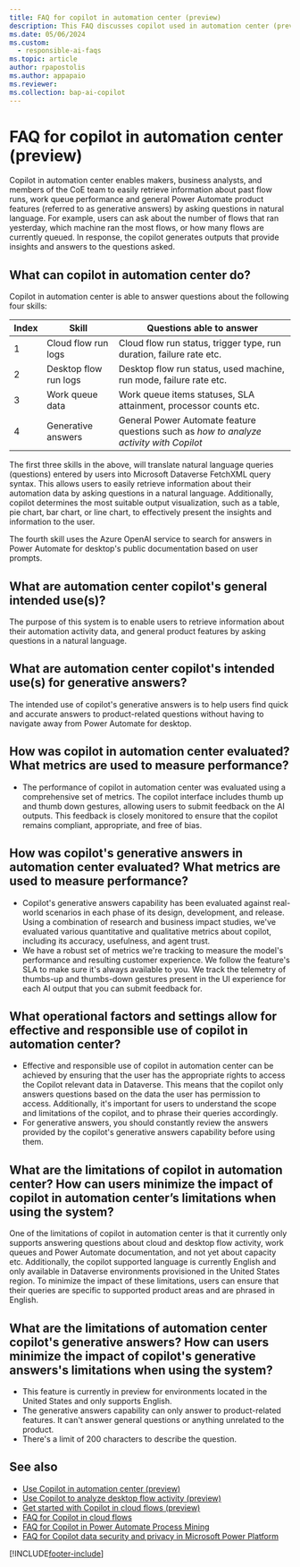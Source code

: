 ```yaml
---
title: FAQ for copilot in automation center (preview)
description: This FAQ discusses copilot used in automation center (preview) and the key considerations for making use of this technology responsibly.
ms.date: 05/06/2024
ms.custom: 
  - responsible-ai-faqs
ms.topic: article
author: rpapostolis
ms.author: appapaio
ms.reviewer: 
ms.collection: bap-ai-copilot
---
```


# FAQ for copilot in automation center (preview)

Copilot in automation center enables makers, business analysts, and members of the CoE team to easily retrieve information about past flow runs, work queue performance and general Power Automate product features (referred to as generative answers) by asking questions in natural language. For example, users can ask about the number of flows that ran yesterday, which machine ran the most flows, or how many flows are currently queued. In response, the copilot generates outputs that provide insights and answers to the questions asked.

## What can copilot in automation center do?

Copilot in automation center is able to answer questions about the following four skills:

| Index | Skill | Questions able to answer|
|---|---|---|
| 1 | Cloud flow run logs | Cloud flow run status, trigger type, run duration, failure rate etc. |
| 2 | Desktop flow run logs | Desktop flow run status, used machine, run mode, failure rate etc. |
| 3 | Work queue data | Work queue items statuses, SLA attainment, processor counts etc. |
| 4 | Generative answers | General Power Automate feature questions such as *how to analyze activity with Copilot* |

The first three skills in the above, will translate natural language queries (questions) entered by users into Microsoft Dataverse FetchXML query syntax. This allows users to easily retrieve information about their automation data by asking questions in a natural language. Additionally, copilot determines the most suitable output visualization, such as a table, pie chart, bar chart, or line chart, to effectively present the insights and information to the user.

The fourth skill uses the Azure OpenAI service to search for answers in Power Automate for desktop's public documentation based on user prompts.

## What are automation center copilot's general intended use(s)?

The purpose of this system is to enable users to retrieve information about their automation activity data, and general product features by asking questions in a natural language.

## What are automation center copilot's intended use(s) for generative answers?

The intended use of copilot's generative answers is to help users find quick and accurate answers to product-related questions without having to navigate away from Power Automate for desktop.

## How was copilot in automation center evaluated? What metrics are used to measure performance?

- The performance of copilot in automation center was evaluated using a comprehensive set of metrics. The copilot interface includes thumb up and thumb down gestures, allowing users to submit feedback on the AI outputs. This feedback is closely monitored to ensure that the copilot remains compliant, appropriate, and free of bias.

## How was copilot's generative answers in automation center evaluated? What metrics are used to measure performance?

- Copilot's generative answers capability has been evaluated against real-world scenarios in each phase of its design, development, and release. Using a combination of research and business impact studies, we've evaluated various quantitative and qualitative metrics about copilot, including its accuracy, usefulness, and agent trust.
- We have a robust set of metrics we're tracking to measure the model's performance and resulting customer experience. We follow the feature's SLA to make sure it's always available to you. We track the telemetry of thumbs-up and thumbs-down gestures present in the UI experience for each AI output that you can submit feedback for.

## What operational factors and settings allow for effective and responsible use of copilot in automation center?

- Effective and responsible use of copilot in automation center can be achieved by ensuring that the user has the appropriate rights to access the Copilot relevant data in Dataverse. This means that the copilot only answers questions based on the data the user has permission to access. Additionally, it's important for users to understand the scope and limitations of the copilot, and to phrase their queries accordingly.
- For generative answers, you should constantly review the answers provided by the copilot's generative answers capability before using them.

## What are the limitations of copilot in automation center? How can users minimize the impact of copilot in automation center’s limitations when using the system?

One of the limitations of copilot in automation center is that it currently only supports answering questions about cloud and desktop flow activity, work queues and Power Automate documentation, and not yet about capacity etc. Additionally, the copilot supported language is currently English and only available in Dataverse environments provisioned in the United States region. To minimize the impact of these limitations, users can ensure that their queries are specific to supported product areas and are phrased in English.

## What are the limitations of automation center copilot's generative answers? How can users minimize the impact of copilot's generative answers's limitations when using the system?
  
- This feature is currently in preview for environments located in the United States and only supports English.
- The generative answers capability can only answer to product-related features. It can't answer general questions or anything unrelated to the product.
- There's a limit of 200 characters to describe the question.

## See also

- [Use Copilot in automation center (preview)](automation-center-copilot.md)
- [Use Copilot to analyze desktop flow activity (preview)](./desktop-flows/use-copilot-to-analyze-desktopflow-activity.md)
- [Get started with Copilot in cloud flows (preview)](get-started-with-copilot.md)
- [FAQ for Copilot in cloud flows](faqs-copilot.md)
- [FAQ for Copilot in Power Automate Process Mining](faqs-copilot-in-process-mining.md)
- [FAQ for Copilot data security and privacy in Microsoft Power Platform](/power-platform/faqs-copilot-data-security-privacy)

[!INCLUDE[footer-include](./includes/footer-banner.md)]
